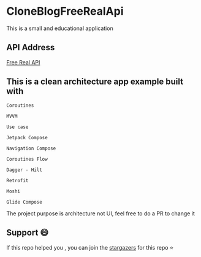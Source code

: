 # CloneBlogFreeRealApi

This is a small and educational application

## API Address

[Free Real API](https://freerealapi.com/)


## This is a clean architecture app example built with

```
Coroutines

MVVM

Use case

Jetpack Compose

Navigation Compose

Coroutines Flow

Dagger - Hilt

Retrofit

Moshi

Glide Compose
```
The project purpose is architecture not UI, feel free to do a PR to change it

## Support 😄
If this repo helped you , you can join the [stargazers](https://github.com/HoFa1997/CloneBlogFreeRealApi/stargazers) for this repo ⭐

